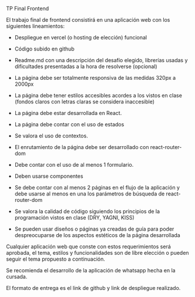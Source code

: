 TP Final Frontend

El trabajo final de frontend consistirá en una aplicación web con los siguientes lineamientos:

- Despliegue en vercel (o hosting de elección) funcional

- Código subido en github

- Readme.md con una descripción del desafío elegido, librerías usadas y dificultades presentadas a la hora de resolverse (opcional)

- La página debe ser totalmente responsiva de las medidas 320px a 2000px

- La página debe tener estilos accesibles acordes a los vistos en clase (fondos claros con letras claras se considera inaccesible)

- La página debe estar desarrollada en React.

- La página debe contar con el uso de estados 

- Se valora el uso de contextos.

- El enrutamiento de la página debe ser desarrollado con react-router-dom

- Debe contar con el uso de al menos 1 formulario.

- Deben usarse componentes 

- Se debe contar con al menos 2 páginas en el flujo de la aplicación y debe usarse al menos en una los parámetros de búsqueda de react-router-dom

- Se valora la calidad de código siguiendo los principios de la programación vistos en clase (DRY, YAGNI, KISS)

- Se pueden usar diseños o páginas ya creadas de guía para poder despreocuparse de los aspectos estéticos de la página desarrollada



Cualquier aplicación web que conste con estos requerimientos será aprobada, el tema, estilos y funcionalidades son de libre elección o pueden seguir el tema propuesto a continuación.



Se recomienda el desarrollo de la aplicación de whatsapp hecha en la cursada.



El formato de entrega es el link de github y link de despliegue realizado.